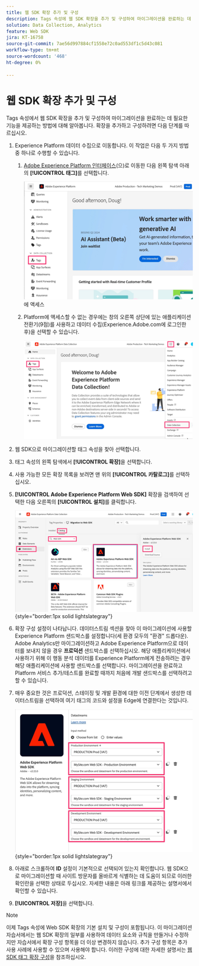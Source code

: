 ```yaml
---
title: 웹 SDK 확장 추가 및 구성
description: Tags 속성에 웹 SDK 확장을 추가 및 구성하여 마이그레이션을 완료하는 데 필요한 기능을 제공하는 방법에 대해 알아봅니다.
solution: Data Collection, Analytics
feature: Web SDK
jira: KT-16758
source-git-commit: 7ae56d997884cf1558e72c0ad553df1c5d43c081
workflow-type: tm+mt
source-wordcount: '468'
ht-degree: 0%

---
```



# 웹 SDK 확장 추가 및 구성

Tags 속성에서 웹 SDK 확장을 추가 및 구성하여 마이그레이션을 완료하는 데 필요한 기능을 제공하는 방법에 대해 알아봅니다.
확장을 추가하고 구성하려면 다음 단계를 따르십시오.

1. Experience Platform 데이터 수집으로 이동합니다. 이 작업은 다음 두 가지 방법 중 하나로 수행할 수 있습니다.
   1. [Adobe Experience Platform 인터페이스](https://platform.adobe.com/)(으)로 이동한 다음 왼쪽 탐색 아래의 **[!UICONTROL 태그]**&#x200B;를 선택합니다.

      ![태그 1](assets/access-tags-1.jpg)에 액세스
   1. Platform에 액세스할 수 없는 경우에는 창의 오른쪽 상단에 있는 애플리케이션 전환기(9점)를 사용하고 데이터 수집(Experience.Adobe.com에 로그인한 후)을 선택할 수 있습니다.

      ![액세스 태그 2](assets/access-tags-2.jpg)
1. 웹 SDK으로 마이그레이션할 태그 속성을 찾아 선택합니다.
1. 태그 속성의 왼쪽 탐색에서 **[!UICONTROL 확장]**&#x200B;을 선택합니다.
1. 사용 가능한 모든 확장 목록을 보려면 맨 위의 **[!UICONTROL 카탈로그]**&#x200B;를 선택하십시오.
1. **[!UICONTROL Adobe Experience Platform Web SDK]** 확장을 검색하여 선택한 다음 오른쪽의 **[!UICONTROL 설치]**&#x200B;를 클릭합니다.

   ![웹 SDK 확장 찾기](assets/find-the-websdk-extension.jpg){style="border:1px solid lightslategray"}

1. 확장 구성 설정이 나타납니다. 데이터스트림 섹션을 찾아 이 마이그레이션에 사용할 Experience Platform 샌드박스를 설정합니다(세 환경 모두의 &quot;환경&quot; 드롭다운). Adobe Analytics만 마이그레이션하고 Adobe Experience Platform으로 데이터를 보내지 않을 경우 **프로덕션** 샌드박스를 선택하십시오. 해당 애플리케이션에서 사용하기 위해 이 행동 분석 데이터를 Experience Platform에게 전송하려는 경우 해당 애플리케이션에 사용할 샌드박스를 선택합니다. 마이그레이션을 완료하고 Platform 서비스 추가/테스트를 완료할 때까지 처음에 개발 샌드박스를 선택하려고 할 수 있습니다.
1. 매우 중요한 것은 프로덕션, 스테이징 및 개발 환경에 대한 이전 단계에서 생성한 데이터스트림을 선택하여 여기 태그의 코드와 설정을 Edge에 연결한다는 것입니다.

   ![데이터 스트림 선택](assets/choose-datastreams.jpg){style="border:1px solid lightslategray"}

1. 아래로 스크롤하여 **ID** 설정이 기본적으로 선택되어 있는지 확인합니다. 웹 SDK으로 마이그레이션할 때 사이트 방문자를 올바르게 식별하는 데 도움이 되므로 이러한 확인란을 선택한 상태로 두십시오. 자세한 내용은 아래 링크를 제공하는 설명서에서 확인할 수 있습니다.

1. **[!UICONTROL 저장]**&#x200B;을 선택합니다.

>[!NOTE]
>
>이제 Tags 속성에 Web SDK 확장의 기본 설치 및 구성이 포함됩니다. 이 마이그레이션 자습서에서는 웹 SDK 확장의 일부를 사용하여 데이터 요소와 규칙을 만들거나 수정하지만 자습서에서 확장 구성 항목을 더 이상 변경하지 않습니다. 추가 구성 항목은 추가 사용 사례에 사용할 수 있으며 사용해야 합니다. 이러한 구성에 대한 자세한 설명서는 [웹 SDK 태그 확장 구성](https://experienceleague.adobe.com/en/docs/experience-platform/tags/extensions/client/web-sdk/web-sdk-extension-configuration)을 참조하십시오.
